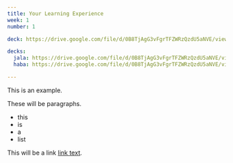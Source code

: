```yaml
---
title: Your Learning Experience
week: 1
number: 1

deck: https://drive.google.com/file/d/0B8TjAgG3vFgrTFZWRzQzdU5aNVE/view?usp=sharing

decks:
  jala: https://drive.google.com/file/d/0B8TjAgG3vFgrTFZWRzQzdU5aNVE/view?usp=sharing
  haba: https://drive.google.com/file/d/0B8TjAgG3vFgrTFZWRzQzdU5aNVE/view?usp=sharing

---
```


This is an example.

These will be paragraphs.

* this
* is
* a
* list

This will be a link [link text](http://google.com).
